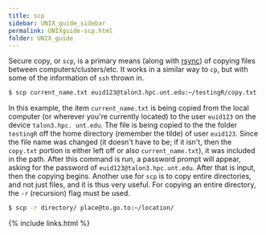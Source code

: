 ```yaml
---
title: scp
sidebar: UNIX_guide_sidebar
permalink: UNIXguide-scp.html
folder: UNIX_guide
---
```


<link rel="stylesheet" href="css/theme-blue.css">

Secure copy, or `scp`, is a primary means (along with
    [rsync](UNIXguide-rsync.html)) of copying files between
    computers/clusters/etc.
It works in a similar way to `cp`, but with some of the information of
`ssh` thrown in.
```bash
$ scp current_name.txt euid123@talon3.hpc.unt.edu:~/testingR/copy.txt
```
In this example, the item `current_name.txt` is being copied from the local
computer (or wherever you're currently located) to the user `euid123` on the
device `talon3.hpc. unt.edu`.
The file is being copied to the the folder `testingR` off the home directory
(remember the tilde) of user `euid123`.
Since the file name was changed (it doesn't have to be; if it isn't, then the
`copy.txt` portion is either left off or also `current_name.txt`),
it was included in the path.
After this command is run, a password prompt will appear, asking for the
password of `euid123@talon3.hpc.unt.edu`.
After that is input, then the copying begins.
Another use for `scp` is to copy entire directories, and not just files, and
it is thus very useful.
For copying an entire directory, the `-r` (recursion) flag must be used.
```bash
$ scp -r directory/ place@to.go.to:~/location/
```

{% include links.html %}
